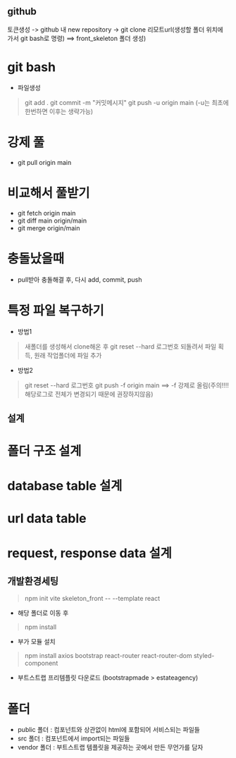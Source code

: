 ## github 
토큰생성 -> github 내 new repository -> git clone 리모트url(생성할 폴더 위치에 가서 git bash로 명령) ==> front_skeleton 폴더 생성)

# git bash
- 파일생성 
>git add .
>git commit -m "커밋메시지"
>git push -u origin main (-u는 최초에 한번하면 이후는 생략가능)

# 강제 풀 
- git pull origin main 

# 비교해서 풀받기
- git fetch origin main 
- git diff main origin/main
- git merge origin/main

# 충돌났을때
- pull받아 충돌해결 후, 다시 add, commit, push 

# 특정 파일 복구하기
- 방법1
> 새폴더를 생성해서 clone해온 후 
>git reset --hard 로그번호
> 되돌려서 파일 획득, 원래 작업폴더에 파일 추가

- 방법2
>git reset --hard 로그번호
>git push -f origin main ==> -f 강제로 올림(주의!!!! 해당로그로 전체가 변경되기 때문에 권장하지않음)



## 설계 
# 폴더 구조 설계 
# database table 설계 
# url data table 
# request, response data 설계 


## 개발환경세팅
>npm init vite skeleton_front -- --template react
- 해당 폴더로 이동 후 
>npm install 
- 부가 모듈 설치
>npm install axios bootstrap react-router react-router-dom styled-component
- 부트스트랩 프리템플릿 다운로드 (bootstrapmade > estateagency)

# 폴더 
- public 폴더 : 컴포넌트와 상관없이 html에 포함되어 서비스되는 파일들
- src 폴더 : 컴포넌트에서 import되는 파일들 
- vendor 폴더 : 부트스트랩 템플릿을 제공하는 곳에서 만든 무언가를 담자
